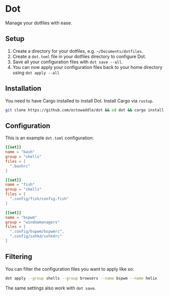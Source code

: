 # Dot

Manage your dotfiles with ease.

## Setup

1. Create a directory for your dotfiles, e.g. `~/Documents/dotfiles`.
2. Create a `dot.toml` file in your dotfiles directory to configure Dot.
3. Save all your configuration files with `dot save --all`.
4. You can now apply your configuration files back to your home directory using `dot apply --all`

## Installation

You need to have Cargo installed to install Dot. Install Cargo via `rustup`.

```sh
git clone https://github.com/octowaddle/dot && cd dot && cargo install --path .
```

## Configuration

This is an example `dot.toml` configuration:

```toml
[[set]]
name = "bash"
group = "shells"
files = [
  ".bashrc"
]

[[set]]
name = "fish"
group = "shells"
files = [
  ".config/fish/config.fish"
]

[[set]]
name = "bspwm"
group = "windowmanagers"
files = [
  ".config/bspwm/bspwmrc",
  ".config/sxhkd/sxhkdrc"
]
```

## Filtering

You can filter the configuration files you want to apply like so:

```sh
dot apply --group shells --group browsers --name bspwm --name helix
```

The same settings also work with `dot save`.
